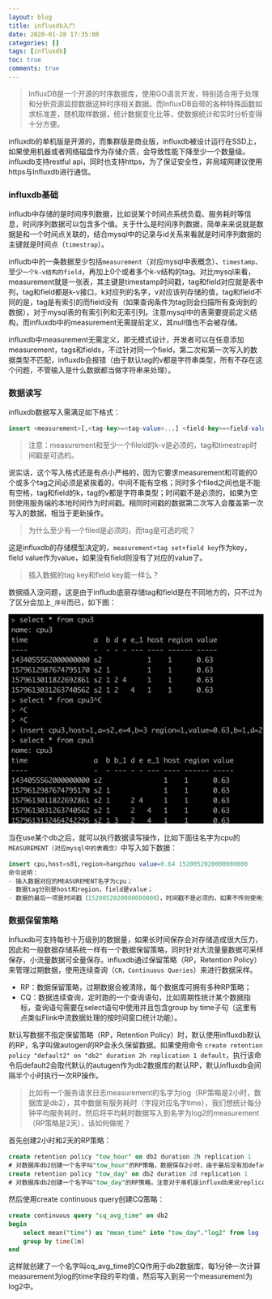 ```yaml
---
layout: blog
title: influxdb入门
date: 2020-01-28 17:35:08
categories: []
tags: [influxdb]
toc: true
comments: true
---
```


> InfluxDB是一个开源的时序数据库，使用GO语言开发，特别适合用于处理和分析资源监控数据这种时序相关数据。而InfluxDB自带的各种特殊函数如求标准差，随机取样数据，统计数据变化比等，使数据统计和实时分析变得十分方便。

influxdb的单机版是开源的，而集群版是商业版，influxdb被设计运行在SSD上，如果使用机器或者网络磁盘作为存储介质，会导致性能下降至少一个数量级。influxdb支持restful api，同时也支持https，为了保证安全性，非局域网建议使用https与Influxdb进行通信。

### influxdb基础

infludb中存储的是时间序列数据，比如说某个时间点系统负载、服务耗时等信息，时间序列数据可以包含多个值。关于什么是时间序列数据，简单来来说就是数据是和一个时间点关联的，结合mysql中的记录与id关系来看就是时间序列数据的主键就是时间点（`timestrap`）。

infludb中的一条数据至少包括`measurement`（对应mysql中表概念）、`timestamp`、至少`一个k-v结构的field`，再加上0个或者多个k-v结构的tag。对比mysql来看，measurement就是一张表，其主键是timestamp时间戳，tag和field对应就是表中列，tag和field都是k-v接口，k对应列的名字，v对应该列存储的值，tag和field不同的是，tag是有索引的而field没有（如果查询条件为tag则会扫描所有查询到的数据），对于mysql表的有索引列和无索引列。注意mysql中的表需要提前定义结构，而influxdb中的measurement无需提前定义，其null值也不会被存储。

influxdb中measurement无需定义，即无模式设计，开发者可以在任意添加measurement，tags和fields，不过针对同一个field，第二次和第一次写入的数据类型不匹配，influxdb会报错（由于默认tag的v都是字符串类型，所有不存在这个问题，不管输入是什么数据都当做字符串来处理）。

### 数据读写

influxdb数据写入需满足如下格式：

```sql
insert <measurement>[,<tag-key>=<tag-value>...] <field-key>=<field-value>[,<field2-key>=<field2-value>...] [unix-nano-timestamp] 
```

> 注意：measurement和至少一个fileld的k-v是必须的，tag和timestrap时间戳是可选的。

说实话，这个写入格式还是有点小严格的，因为它要求measurement和可能的0个或多个tag之间必须是紧挨着的，中间不能有空格；同时多个filed之间也是不能有空格，tag和field的k，tag的v都是字符串类型；时间戳不是必须的，如果为空则使用服务端的本地时间作为时间戳。相同时间戳的数据第二次写入会覆盖第一次写入的数据，相当于更新操作。

> 为什么至少有一个filed是必须的，而tag是可选的呢？

这是influxdb的存储模型决定的，`measurement+tag set+field key`作为key，field value作为value，如果没有field则没有了对应的value了。

> 插入数据的tag key和field key能一样么？

数据插入没问题，这是由于infludb底层存储tag和field是在不同地方的，只不过为了区分会加上`_序号`而已，如下图：

![](_image/influxdb入门/image-20200128085046609.png)

当在use某个db之后，就可以执行数据读写操作，比如下面往名字为cpu的`MEASUREMENT（对应mysql中的表概念）`中写入如下数据：

```sql
insert cpu,host=s01,region=hangzhou value=0.64 1520052020000000000
命令说明：
- 插入数据对应的MEASUREMENT名字为cpu；
- 数据tag分别是host和region，field是value；
- 数据的最后一项是时间戳（1520052020000000000），时间戳不是必须的，如果不传则使用influxdb服务端本地时间戳，注意时间戳都是UTC时间
```

### 数据保留策略

Influxdb可支持每秒十万级别的数据量，如果长时间保存会对存储造成很大压力，因此和一般数据存储系统一样有一个数据保留策略，同时针对大流量量数据可采样保存，小流量数据可全量保存。influxdb通过保留策略（RP，Retention Policy）来管理过期数据，使用连续查询（`CR，Continuous Queries`）来进行数据采样。

- RP：数据保留策略，过期数据会被清除，每个数据库可拥有多种RP策略；
- CQ：数据连续查询，定时跑的一个查询语句，比如周期性统计某个数据指标，查询语句需要在select语句中使用并且包含group by time子句（这里有点类似Flink中流数据处理的按时间窗口统计功能）。

默认写数据不指定保留策略（RP，Retention Policy）时，默认使用influxdb默认的RP，名字叫做autogen的RP会永久保留数据。如果使用命令 `create retention policy "default2" on "db2" duration 2h replication 1 default`，执行该命令后default2会取代默认的autugen作为db2数据库的默认RP，默认influxdb会间隔半个小时执行一次RP操作。

> 比如有一个服务请求日志measurement的名字为log（RP策略是2小时，数据库是db2），其中数据有服务耗时（字段对应名字time），我们想统计每分钟平均服务耗时，然后将平均耗时数据写入到名字为log2的measurement（RP策略是2天），该如何做呢？

首先创建2小时和2天的RP策略：

```sql
create retention policy "tow_hour" on db2 duration 2h replication 1
# 对数据库db2创建一个名字叫"tow_hour"的RP策略，数据保存2小时，由于最后没有加default，所以数据读写如果没有执行RP仍然使用的是influxdb默认的RP
create retention policy "tow_day" on db2 duration 2d replication 1
# 对数据库db2创建一个名字叫"tow_day"的RP策略，注意对于单机版influxdb来说replication无意义
```

然后使用create continuous query创建CQ策略：

```sql
create continuous query "cq_avg_time" on db2 
begin 
    select mean("time") as "mean_time" into "tow_day"."log2" from log 
    group by time(1m) 
end
```

这样就创建了一个名字叫cq_avg_time的CQ作用于db2数据库，每1分钟一次计算measurement为log的time字段的平均值，然后写入到另一个measurement为log2中。